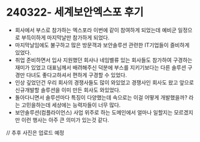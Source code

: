 # 240322- 세계보안엑스포 후기

+ 회사에서 부스로 참가하는 엑스포라 이번에 같이 참여하게 되었는데 예비군 일정으로 부득이하게 마지막날만 참가하게 되었다.
+ 마지막날임에도 불구하고 많은 방문객과 보안솔루션 관련한 IT기업들이 즐비하게 있었다.
+ 취업 준비하면서 입사 지원했던 회사나 네임벨류 있는 회사들도 참가하여 구경하는 재미가 있었고 대표님께서 배려해주신 덕분에 부스를 지키기보다는 다른 솔루션 구경만 다녀도 좋다고하셔서 편하게 구경할 수 있었다.
+ 인상 깊었던건 우리 회사의 경쟁사들도 많이 와있었고 경쟁사인 회사도 왔고 앞으로 신규개발할 솔루션을 이미 만든 회사도 와있었다.
+ 돌아다니면서 솔루션마다 특징이 다양했는데 속으로는 이걸 어떻게 개발했을까? 라는 고민을하는데 세상에는 능력자들이 너무 많다.
+ 보안솔루션(컴플라이언스) 사업 위주로 하는 도메인에서 얼마나 일할지는 모르겠지만 이런 행사는 아주 큰 의미가 있는것 같다.

// 추후 사진은 업로드 예정


